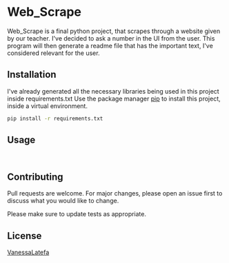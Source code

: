 # Web_Scrape

Web_Scrape is a final python project, that scrapes through a website given by our teacher.
I've decided to ask a number in the UI from the user. This program will then generate a readme file that has the important text, I've considered relevant for the user.

## Installation

I've already generated all the necessary libraries being used in this project inside 
requirements.txt
Use the package manager [pip](https://pip.pypa.io/en/stable/) to install this project, inside a virtual environment.


```bash
pip install -r requirements.txt
```

## Usage

```


```

## Contributing
Pull requests are welcome. For major changes, please open an issue first to discuss what you would like to change.

Please make sure to update tests as appropriate.

## License
[VanessaLatefa](thecodingdiet.com)